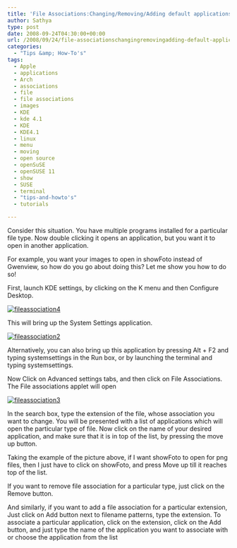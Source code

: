 ```yaml
---
title: 'File Associations:Changing/Removing/Adding default applications for particular filetypes in openSUSE 11 & KDE 4.1'
author: Sathya
type: post
date: 2008-09-24T04:30:00+00:00
url: /2008/09/24/file-associationschangingremovingadding-default-applications-for-particular-filetypes-in-opensuse-11-kde-41/
categories:
  - "Tips &amp; How-To's"
tags:
  - Apple
  - applications
  - Arch
  - associations
  - file
  - file associations
  - images
  - KDE
  - kde 4.1
  - KDE
  - KDE4.1
  - linux
  - menu
  - moving
  - open source
  - openSuSE
  - openSUSE 11
  - show
  - SUSE
  - terminal
  - "tips-and-howto's"
  - tutorials

---
```

Consider this situation. You have multiple programs installed for a particular file type. Now double clicking it opens an application, but you want it to open in another application.

For example, you want your images to open in showFoto instead of Gwenview, so how do you go about doing this? Let me show you how to do so!

<!--more-->

First, launch KDE settings, by clicking on the K menu and then Configure Desktop.

[<img style="border-right: 0px; border-top: 0px; border-left: 0px; border-bottom: 0px" title="fileassociation4" src="https://sathyasays.com/wp-content/uploads/2008/09/fileassociation4-thumb.jpg" border="0" alt="fileassociation4"   />][1]

This will bring up the System Settings application.

[<img style="border-right: 0px; border-top: 0px; border-left: 0px; border-bottom: 0px" title="fileassociation2" src="https://sathyasays.com/wp-content/uploads/2008/09/fileassociation2-thumb.jpg" border="0" alt="fileassociation2"   />][2]

Alternatively, you can also bring up this application by pressing Alt + F2 and typing systemsettings in the Run box, or by launching the terminal and typing systemsettings.

Now Click on Advanced settings tabs, and then click on File Associations. The File associations applet will open

[<img style="border-right: 0px; border-top: 0px; border-left: 0px; border-bottom: 0px" title="fileassociation3" src="https://sathyasays.com/wp-content/uploads/2008/09/fileassociation3-thumb.jpg" border="0" alt="fileassociation3"   />][3] 

In the search box, type the extension of the file, whose association you want to change. You will be presented with a list of applications which will open the particular type of file. Now click on the name of your desired application, and make sure that it is in top of the list, by pressing the move up button.

Taking the example of the picture above, if I want showFoto to open for png files, then I just have to click on showFoto, and press Move up till it reaches top of the list.

If you want to remove file association for a particular type, just click on the Remove button.

And similarly, if you want to add a file association for a particular extension, Just click on Add button next to filename patterns, type the extension. To associate a particular application, click on the extension, click on the Add button, and just type the name of the application you want to associate with or choose the application from the list

 [1]: https://sathyasays.com/wp-content/uploads/2008/09/fileassociation43.jpg
 [2]: https://sathyasays.com/wp-content/uploads/2008/09/fileassociation2.jpg
 [3]: https://sathyasays.com/wp-content/uploads/2008/09/fileassociation3.jpg

